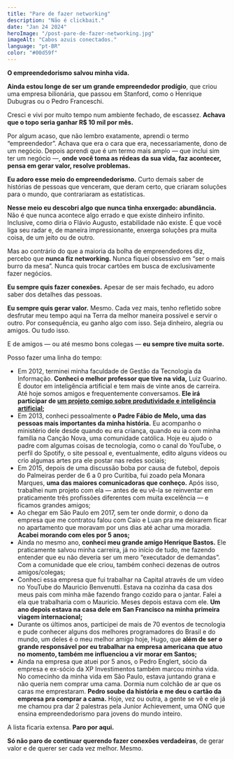```yaml
---
title: "Pare de fazer networking"
description: "Não é clickbait."
date: "Jan 24 2024"
heroImage: "/post-pare-de-fazer-networking.jpg"
imageAlt: "Cabos azuis conectados."
language: "pt-BR"
color: "#00d59f"
---
```


**O empreendedorismo salvou minha vida.**

**Ainda estou longe de ser um grande empreendedor prodígio**, que criou uma empresa bilionária, que passou em Stanford, como o Henrique Dubugras ou o Pedro Franceschi.

Cresci e vivi por muito tempo num ambiente fechado, de escassez. **Achava que o topo seria ganhar R$ 10 mil por mês.**

Por algum acaso, que não lembro exatamente, aprendi o termo “empreendedor”. Achava que era o cara que era, necessariamente, dono de um negócio. Depois aprendi que é um termo mais amplo — que inclui sim ter um negócio —, **onde você toma as rédeas da sua vida, faz acontecer, pensa em gerar valor, resolve problemas.**

**Eu adoro esse meio do empreendedorismo.** Curto demais saber de histórias de pessoas que venceram, que deram certo, que criaram soluções para o mundo, que contrariaram as estatísticas.

**Nesse meio eu descobri algo que nunca tinha enxergado: abundância.** Não é que nunca acontece algo errado e que existe dinheiro infinito. Inclusive, como diria o Flávio Augusto, estabilidade não existe. É que você liga seu radar e, de maneira impressionante, enxerga soluções pra muita coisa, de um jeito ou de outro.

Mas ao contrário do que a maioria da bolha de empreendedores diz, percebo que **nunca fiz networking.** Nunca fiquei obsessivo em “ser o mais burro da mesa”. Nunca quis trocar cartões em busca de exclusivamente fazer negócios.

**Eu sempre quis fazer conexões.** Apesar de ser mais fechado, eu adoro saber dos detalhes das pessoas.

**Eu sempre quis gerar valor.** Mesmo. Cada vez mais, tenho refletido sobre desfrutar meu tempo aqui na Terra da melhor maneira possível e servir o outro. Por consequência, eu ganho algo com isso. Seja dinheiro, alegria ou amigos. Ou tudo isso.

E de amigos — ou até mesmo bons colegas — **eu sempre tive muita sorte.**

Posso fazer uma linha do tempo:

- Em 2012, terminei minha faculdade de Gestão da Tecnologia da Informação. **Conheci o melhor professor que tive na vida,** Luiz Guarino. É doutor em inteligência artificial e tem mais de vinte anos de carreira. Até hoje somos amigos e frequentemente conversamos. **Ele irá participar de <a href="https://www.produtividadeai.com.br/" target="_blank" rel="noopener noreferrer">um projeto comigo sobre produtividade e inteligência artificial</a>;**
- Em 2013, conheci pessoalmente **o Padre Fábio de Melo, uma das pessoas mais importantes da minha história.** Eu acompanho o ministério dele desde quando eu era criança, quando eu ia com minha família na Canção Nova, uma comunidade católica. Hoje eu ajudo o padre com algumas coisas de tecnologia, como o canal do YouTube, o perfil do Spotify, o site pessoal e, eventualmente, edito alguns vídeos ou crio algumas artes pra ele postar nas redes sociais;
- Em 2015, depois de uma discussão boba por causa de futebol, depois do Palmeiras perder de 6 a 0 pro Curitiba, fui zoado pela Monara Marques, **uma das maiores comunicadoras que conheço.** Após isso, trabalhei num projeto com ela — antes de eu vê-la se reinventar em praticamente três profissões diferentes com muita excelência — e ficamos grandes amigos;
- Ao chegar em São Paulo em 2017, sem ter onde dormir, o dono da empresa que me contratou falou com Caio e Luan pra me deixarem ficar no apartamento que moravam por uns dias até achar uma moradia. **Acabei morando com eles por 5 anos;**
- Ainda no mesmo ano, **conheci meu grande amigo Henrique Bastos.** Ele praticamente salvou minha carreira, já no início de tudo, me fazendo entender que eu não deveria ser um mero “executador de demandas”. Com a comunidade que ele criou, também conheci dezenas de outros amigos/colegas;
- Conheci essa empresa que fui trabalhar na Capital através de um vídeo no YouTube do Mauricio Benvenutti. Estava na cozinha da casa dos meus pais com minha mãe fazendo frango cozido para o jantar. Falei a ela que trabalharia com o Mauricio. Meses depois estava com ele. **Um ano depois estava na casa dele em San Francisco na minha primeira viagem internacional;**
- Durante os últimos anos, participei de mais de 70 eventos de tecnologia e pude conhecer alguns dos melhores programadores do Brasil e do mundo, um deles é o meu melhor amigo hoje, Hugo, que **além de ser o grande responsável por eu trabalhar na empresa americana que atuo no momento, também me influenciou a vir morar em Santos;**
- Ainda na empresa que atuei por 5 anos, o Pedro Englert, sócio da empresa e ex-sócio da XP Investimentos também marcou minha vida. No comecinho da minha vida em São Paulo, estava juntando grana e não queria nem comprar uma cama. Dormia num colchão de ar que os caras me emprestaram. **Pedro soube da história e me deu o cartão da empresa pra comprar a cama.** Hoje, vez ou outra, a gente se vê e ele já me chamou pra dar 2 palestras pela Junior Achievement, uma ONG que ensina empreendedorismo para jovens do mundo inteiro.

A lista ficaria extensa. **Paro por aqui.**

**Só não paro de continuar querendo fazer conexões verdadeiras**, de gerar valor e de querer ser cada vez melhor. Mesmo.
